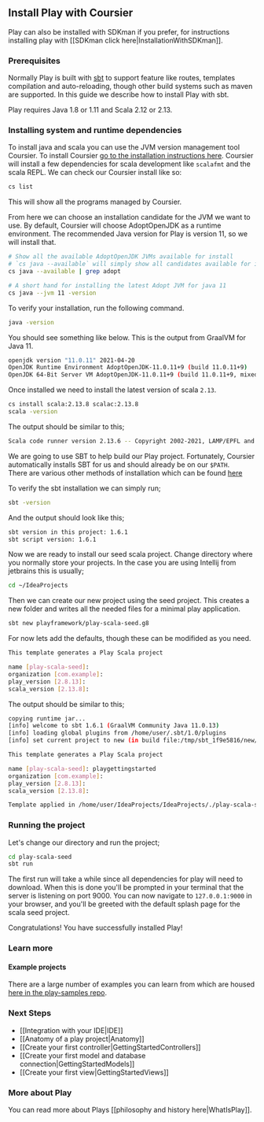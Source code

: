 ## Install Play with Coursier

Play can also be installed with SDKman if you prefer, for instructions installing play with [[SDKman click
here|InstallationWithSDKman]].

### Prerequisites

Normally Play is built with [sbt](https://www.scala-sbt.org/) to support feature like routes, templates compilation and
auto-reloading, though other build systems such as maven are supported. In this guide we describe how to install Play
with sbt.

Play requires Java 1.8 or 1.11 and Scala 2.12 or 2.13.

### Installing system and runtime dependencies

To install java and scala you can use the JVM version management tool Coursier. To install Coursier [go to the
installation instructions here](https://get-coursier.io/docs/cli-installation). Coursier will install a few
dependencies for scala development like `scalafmt` and the scala REPL. We can check our Coursier install like so:

```bash
cs list
```

This will show all the programs managed by Coursier.

From here we can choose an installation candidate for the JVM we want to use. By default, Coursier will choose
AdoptOpenJDK as a runtime environment. The recommended Java version for Play is version 11, so we will install that.

```bash
# Show all the available AdoptOpenJDK JVMs available for install
# `cs java --available` will simply show all candidates available for install.
cs java --available | grep adopt

# A short hand for installing the latest Adopt JVM for java 11
cs java --jvm 11 -version
```

To verify your installation, run the following command.

```bash
java -version
```

You should see something like below. This is the output from GraalVM for Java 11.

```bash
openjdk version "11.0.11" 2021-04-20
OpenJDK Runtime Environment AdoptOpenJDK-11.0.11+9 (build 11.0.11+9)
OpenJDK 64-Bit Server VM AdoptOpenJDK-11.0.11+9 (build 11.0.11+9, mixed mode)
```

Once installed we need to install the latest version of scala `2.13`.

```bash 
cs install scala:2.13.8 scalac:2.13.8
scala -version 
```

The output should be similar to this;

```bash
Scala code runner version 2.13.6 -- Copyright 2002-2021, LAMP/EPFL and Lightbend, Inc.
```

We are going to use SBT to help build our Play project. Fortunately, Coursier automatically installs SBT for us and
should already be on our `$PATH`.  
There are various other methods of installation which can be found [here](https://www.scala-sbt.org/download.html)

To verify the sbt installation we can simply run;

```bash
sbt -version
```

And the output should look like this;

```bash
sbt version in this project: 1.6.1
sbt script version: 1.6.1
```

Now we are ready to install our seed scala project. Change directory where you normally store your projects. In the
case you are using Intellij from jetbrains this is usually;

```bash 
cd ~/IdeaProjects
```

Then we can create our new project using the seed project. This creates a new folder and writes all the needed files
for a minimal play application.

```bash
sbt new playframework/play-scala-seed.g8
```

For now lets add the defaults, though these can be modifided as you need.

```bash
This template generates a Play Scala project 

name [play-scala-seed]: 
organization [com.example]: 
play_version [2.8.13]: 
scala_version [2.13.8]: 
```

The output should be similar to this;

```bash
copying runtime jar...
[info] welcome to sbt 1.6.1 (GraalVM Community Java 11.0.13)
[info] loading global plugins from /home/user/.sbt/1.0/plugins
[info] set current project to new (in build file:/tmp/sbt_1f9e5816/new/)

This template generates a Play Scala project 

name [play-scala-seed]: playgettingstarted 
organization [com.example]: 
play_version [2.8.13]: 
scala_version [2.13.8]: 

Template applied in /home/user/IdeaProjects/IdeaProjects/./play-scala-seed
```

### Running the project

Let's change our directory and run the project;

```bash
cd play-scala-seed
sbt run
```

The first run will take a while since all dependencies for play will need to download. When this is done you'll be
prompted in your terminal that the server is listening on port 9000. You can now navigate to `127.0.0.1:9000` in
your browser, and you'll be greeted with the default splash page for the scala seed project.

Congratulations! You have successfully installed Play!

### Learn more
#### Example projects

There are a large number of examples you can learn from which are housed [here in the play-samples
repo](https://github.com/playframework/play-samples).

### Next Steps

- [[Integration with your IDE|IDE]]
- [[Anatomy of a play project|Anatomy]]
- [[Create your first controller|GettingStartedControllers]]
- [[Create your first model and database connection|GettingStartedModels]]
- [[Create your first view|GettingStartedViews]]

### More about Play

You can read more about Plays [[philosophy and history here|WhatIsPlay]]. 
